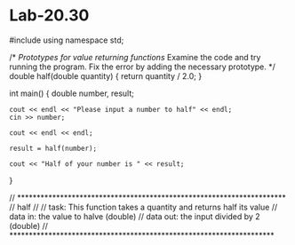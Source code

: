 # Lab-20.30
#include <iostream>
using namespace std;

/*
_Prototypes for value returning functions_
Examine the code and try running the program. Fix the error by adding the necessary prototype.
*/
double half(double quantity)
{
	return quantity / 2.0;
}

int main() {
  double number, result;

	cout << endl << "Please input a number to half" << endl;
	cin >> number;

	cout << endl << endl;

	result = half(number);
	
	cout << "Half of your number is " << result;
}

//	*********************************************************************
//	half
//
//	task:	  This function takes a quantity and returns half its value
//	data in:  the value to halve (double)
//	data out: the input divided by 2 (double)
//	********************************************************************
